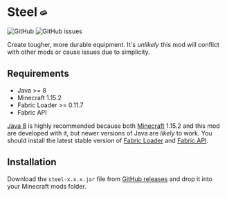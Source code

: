 # Steel ![pixelated steel ingot](./src/main/resources/assets/steel/textures/item/steel_ingot.png)

![GitHub](https://img.shields.io/github/license/realguyman/steel) ![GitHub issues](https://img.shields.io/github/issues/realguyman/steel)

Create tougher, more durable equipment. It's _unlikely_ this mod will conflict with other mods or cause issues due to simplicity.


## Requirements

- Java >= 8
- Minecraft 1.15.2
- Fabric Loader >= 0.11.7
- Fabric API

[Java 8](https://adoptium.net/?variant=openjdk8&jvmVariant=hotspot) is highly recommended because both [Minecraft](https://minecraft.net/) 1.15.2 and this mod are developed with it, but newer versions of Java are _likely_ to work. You should install the latest stable version of [Fabric Loader](https://fabricmc.net/use) and [Fabric API](https://www.curseforge.com/minecraft/mc-mods/fabric-api).


## Installation

Download the `steel-x.x.x.jar` file from [GitHub releases](https://github.com/realguyman/steel/releases) and drop it into your Minecraft mods folder.